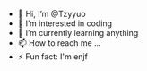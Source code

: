 - 👋 Hi, I’m @Tzyyuo
- 👀 I’m interested in coding
- 🌱 I’m currently learning anything
- 📫 How to reach me ...
- ⚡ Fun fact: I'm enjf

<!---
Tzyyuo/Tzyyuo is a ✨ special ✨ repository because its `README.md` (this file) appears on your GitHub profile.
You can click the Preview link to take a look at your changes.
--->
